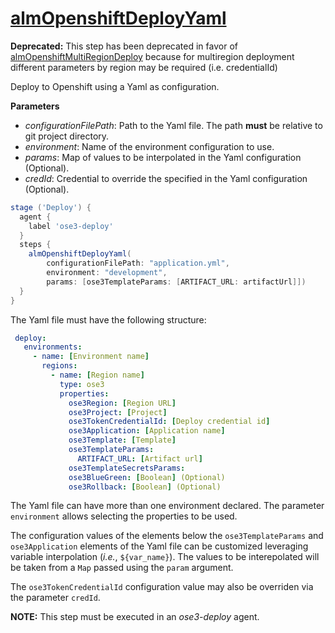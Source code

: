 # [almOpenshiftDeployYaml](/vars/almOpenshiftDeployYaml.groovy)
**Deprecated:** This step has been deprecated in favor of [almOpenshiftMultiRegionDeploy](almOpenshiftMultiRegionDeploy)
because for multiregion deployment different parameters by region may be required (i.e. credentialId)

Deploy to Openshift using a Yaml as configuration.

**Parameters**
 * *configurationFilePath*: Path to the Yaml file. The path **must** be relative to git project directory.
 * *environment*: Name of the environment configuration to use.
 * *params*: Map of values to be interpolated in the Yaml configuration (Optional).
 * *credId*: Credential to override the specified in the Yaml configuration  (Optional).

```groovy
stage ('Deploy') {
  agent {
    label 'ose3-deploy'
  }
  steps {
    almOpenshiftDeployYaml(
        configurationFilePath: "application.yml",
        environment: "development",
        params: [ose3TemplateParams: [ARTIFACT_URL: artifactUrl]])
  }
}
```

The Yaml file must have the following structure:

```yml
 deploy:
   environments:
     - name: [Environment name]
       regions:
         - name: [Region name]
           type: ose3
           properties:
             ose3Region: [Region URL]
             ose3Project: [Project]
             ose3TokenCredentialId: [Deploy credential id]
             ose3Application: [Application name]
             ose3Template: [Template]
             ose3TemplateParams:
               ARTIFACT_URL: [Artifact url]
             ose3TemplateSecretsParams:
             ose3BlueGreen: [Boolean] (Optional)
             ose3Rollback: [Boolean] (Optional)
 ```

The Yaml file can have more than one environment declared. The parameter `environment` allows selecting the properties to be used.

The configuration values of the elements below the `ose3TemplateParams` and `ose3Application` elements of the Yaml file can be customized leveraging variable interpolation (*i.e.*, `${var_name}`). The values to be interepolated will be taken from a `Map` passed using the `param` argument.

The `ose3TokenCredentialId` configuration value may also be overriden via the parameter `credId`.

**NOTE:** This step must be executed in an *ose3-deploy* agent.
